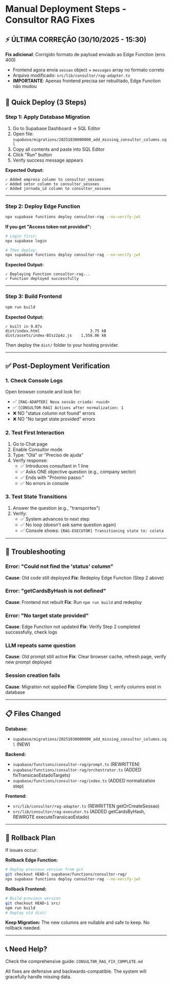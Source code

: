 # Manual Deployment Steps - Consultor RAG Fixes

## ⚡ ÚLTIMA CORREÇÃO (30/10/2025 - 15:30)
**Fix adicional**: Corrigido formato de payload enviado ao Edge Function (erro 400)
- Frontend agora envia `sessao` object + `messages` array no formato correto
- Arquivo modificado: `src/lib/consultor/rag-adapter.ts`
- **IMPORTANTE**: Apenas frontend precisa ser rebuiltado, Edge Function não mudou

## 🎯 Quick Deploy (3 Steps)

### Step 1: Apply Database Migration
1. Go to Supabase Dashboard → SQL Editor
2. Open file: `supabase/migrations/20251030000000_add_missing_consultor_columns.sql`
3. Copy all contents and paste into SQL Editor
4. Click "Run" button
5. Verify success message appears

**Expected Output:**
```
✓ Added empresa column to consultor_sessoes
✓ Added setor column to consultor_sessoes
✓ Added jornada_id column to consultor_sessoes
```

---

### Step 2: Deploy Edge Function
```bash
npx supabase functions deploy consultor-rag --no-verify-jwt
```

**If you get "Access token not provided":**
```bash
# Login first:
npx supabase login

# Then deploy:
npx supabase functions deploy consultor-rag --no-verify-jwt
```

**Expected Output:**
```
✓ Deploying Function consultor-rag...
✓ Function deployed successfully
```

---

### Step 3: Build Frontend
```bash
npm run build
```

**Expected Output:**
```
✓ built in 9.87s
dist/index.html                      3.75 kB
dist/assets/index-BIsz2p4z.js    1,558.06 kB
```

Then deploy the `dist/` folder to your hosting provider.

---

## ✅ Post-Deployment Verification

### 1. Check Console Logs
Open browser console and look for:
- ✅ `[RAG-ADAPTER] Nova sessão criada: <uuid>`
- ✅ `[CONSULTOR-RAG] Actions after normalization: 1`
- ❌ NO "status column not found" errors
- ❌ NO "No target state provided" errors

### 2. Test First Interaction
1. Go to Chat page
2. Enable Consultor mode
3. Type: "Olá" or "Preciso de ajuda"
4. Verify response:
   - ✅ Introduces consultant in 1 line
   - ✅ Asks ONE objective question (e.g., company sector)
   - ✅ Ends with "Próximo passo:"
   - ✅ No errors in console

### 3. Test State Transitions
1. Answer the question (e.g., "transportes")
2. Verify:
   - ✅ System advances to next step
   - ✅ No loop (doesn't ask same question again)
   - ✅ Console shows: `[RAG-EXECUTOR] Transitioning state to: coleta`

---

## 🐛 Troubleshooting

### Error: "Could not find the 'status' column"
**Cause**: Old code still deployed
**Fix**: Redeploy Edge Function (Step 2 above)

### Error: "getCardsByHash is not defined"
**Cause**: Frontend not rebuilt
**Fix**: Run `npm run build` and redeploy

### Error: "No target state provided"
**Cause**: Edge Function not updated
**Fix**: Verify Step 2 completed successfully, check logs

### LLM repeats same question
**Cause**: Old prompt still active
**Fix**: Clear browser cache, refresh page, verify new prompt deployed

### Session creation fails
**Cause**: Migration not applied
**Fix**: Complete Step 1, verify columns exist in database

---

## 📋 Files Changed

**Database:**
- `supabase/migrations/20251030000000_add_missing_consultor_columns.sql` (NEW)

**Backend:**
- `supabase/functions/consultor-rag/prompt.ts` (REWRITTEN)
- `supabase/functions/consultor-rag/orchestrator.ts` (ADDED fixTransicaoEstadoTargets)
- `supabase/functions/consultor-rag/index.ts` (ADDED normalization step)

**Frontend:**
- `src/lib/consultor/rag-adapter.ts` (REWRITTEN getOrCreateSessao)
- `src/lib/consultor/rag-executor.ts` (ADDED getCardsByHash, REWROTE executeTransicaoEstado)

---

## 🔄 Rollback Plan

If issues occur:

**Rollback Edge Function:**
```bash
# Deploy previous version from git
git checkout HEAD~1 supabase/functions/consultor-rag/
npx supabase functions deploy consultor-rag --no-verify-jwt
```

**Rollback Frontend:**
```bash
# Build previous version
git checkout HEAD~1 src/
npm run build
# Deploy old dist/
```

**Keep Migration:**
The new columns are nullable and safe to keep. No rollback needed.

---

## 📞 Need Help?

Check the comprehensive guide: `CONSULTOR_RAG_FIX_COMPLETE.md`

All fixes are defensive and backwards-compatible. The system will gracefully handle missing data.
